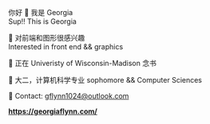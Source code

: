 你好 👋 我是 Georgia  
Sup!! This is Georgia  

👀 对前端和图形很感兴趣  
Interested in front end && graphics 

🏫 正在 Univeristy of Wisconsin-Madison 念书  

📕 大二，计算机科学专业 sophomore && Computer Sciences

📧 Contact: gflynn1024@outlook.com  

**https://georgiaflynn.com/**

<!---
gflynn1024/gflynn1024 is a ✨ special ✨ repository because its `README.md` (this file) appears on your GitHub profile.
You can click the Preview link to take a look at your changes.
--->
